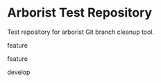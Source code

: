 # Arborist Test Repository

Test repository for arborist Git branch cleanup tool.


feature


feature


develop

